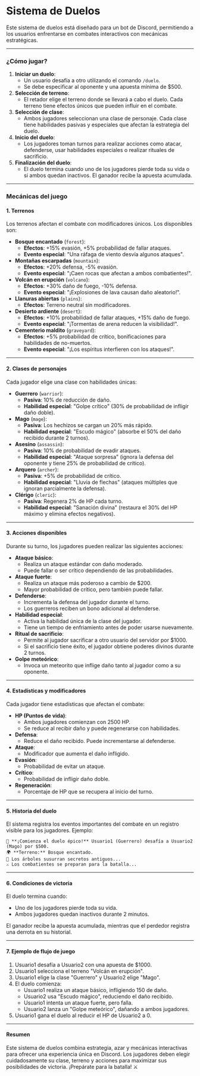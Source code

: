 # Sistema de Duelos

Este sistema de duelos está diseñado para un bot de Discord, permitiendo a los usuarios enfrentarse en combates interactivos con mecánicas estratégicas.&#x20;

***

### **¿Cómo jugar?**

1. **Iniciar un duelo**:
   * Un usuario desafía a otro utilizando el comando `/duelo`.
   * Se debe especificar al oponente y una apuesta mínima de $500.
2. **Selección de terreno**:
   * El retador elige el terreno donde se llevará a cabo el duelo. Cada terreno tiene efectos únicos que pueden influir en el combate.
3. **Selección de clase**:
   * Ambos jugadores seleccionan una clase de personaje. Cada clase tiene habilidades pasivas y especiales que afectan la estrategia del duelo.
4. **Inicio del duelo**:
   * Los jugadores toman turnos para realizar acciones como atacar, defenderse, usar habilidades especiales o realizar rituales de sacrificio.
5. **Finalización del duelo**:
   * El duelo termina cuando uno de los jugadores pierde toda su vida o si ambos quedan inactivos. El ganador recibe la apuesta acumulada.

***

### **Mecánicas del juego**

#### **1. Terrenos**

Los terrenos afectan el combate con modificadores únicos. Los disponibles son:

* **Bosque encantado** (`forest`):
  * **Efectos**: +15% evasión, +5% probabilidad de fallar ataques.
  * **Evento especial**: "Una ráfaga de viento desvía algunos ataques".
* **Montañas escarpadas** (`mountain`):
  * **Efectos**: +20% defensa, -5% evasión.
  * **Evento especial**: "¡Caen rocas que afectan a ambos combatientes!".
* **Volcán en erupción** (`volcano`):
  * **Efectos**: +30% daño de fuego, -10% defensa.
  * **Evento especial**: "¡Explosiones de lava causan daño aleatorio!".
* **Llanuras abiertas** (`plains`):
  * **Efectos**: Terreno neutral sin modificadores.
* **Desierto ardiente** (`desert`):
  * **Efectos**: +10% probabilidad de fallar ataques, +15% daño de fuego.
  * **Evento especial**: "¡Tormentas de arena reducen la visibilidad!".
* **Cementerio maldito** (`graveyard`):
  * **Efectos**: +5% probabilidad de crítico, bonificaciones para habilidades de no-muertos.
  * **Evento especial**: "¡Los espíritus interfieren con los ataques!".

***

#### **2. Clases de personajes**

Cada jugador elige una clase con habilidades únicas:

* **Guerrero** (`warrior`):
  * **Pasiva**: 10% de reducción de daño.
  * **Habilidad especial**: "Golpe crítico" (30% de probabilidad de infligir daño doble).
* **Mago** (`mage`):
  * **Pasiva**: Los hechizos se cargan un 20% más rápido.
  * **Habilidad especial**: "Escudo mágico" (absorbe el 50% del daño recibido durante 2 turnos).
* **Asesino** (`assassin`):
  * **Pasiva**: 10% de probabilidad de evadir ataques.
  * **Habilidad especial**: "Ataque sorpresa" (ignora la defensa del oponente y tiene 25% de probabilidad de crítico).
* **Arquero** (`archer`):
  * **Pasiva**: +5% de probabilidad de crítico.
  * **Habilidad especial**: "Lluvia de flechas" (ataques múltiples que ignoran parcialmente la defensa).
* **Clérigo** (`cleric`):
  * **Pasiva**: Regenera 2% de HP cada turno.
  * **Habilidad especial**: "Sanación divina" (restaura el 30% del HP máximo y elimina efectos negativos).

***

#### **3. Acciones disponibles**

Durante su turno, los jugadores pueden realizar las siguientes acciones:

* **Ataque básico**:
  * Realiza un ataque estándar con daño moderado.
  * Puede fallar o ser crítico dependiendo de las probabilidades.
* **Ataque fuerte**:
  * Realiza un ataque más poderoso a cambio de $200.
  * Mayor probabilidad de crítico, pero también puede fallar.
* **Defenderse**:
  * Incrementa la defensa del jugador durante el turno.
  * Los guerreros reciben un bono adicional al defenderse.
* **Habilidad especial**:
  * Activa la habilidad única de la clase del jugador.
  * Tiene un tiempo de enfriamiento antes de poder usarse nuevamente.
* **Ritual de sacrificio**:
  * Permite al jugador sacrificar a otro usuario del servidor por $1000.
  * Si el sacrificio tiene éxito, el jugador obtiene poderes divinos durante 2 turnos.
* **Golpe meteórico**:
  * Invoca un meteorito que inflige daño tanto al jugador como a su oponente.

***

#### **4. Estadísticas y modificadores**

Cada jugador tiene estadísticas que afectan el combate:

* **HP (Puntos de vida)**:
  * Ambos jugadores comienzan con 2500 HP.
  * Se reduce al recibir daño y puede regenerarse con habilidades.
* **Defensa**:
  * Reduce el daño recibido. Puede incrementarse al defenderse.
* **Ataque**:
  * Modificador que aumenta el daño infligido.
* **Evasión**:
  * Probabilidad de evitar un ataque.
* **Crítico**:
  * Probabilidad de infligir daño doble.
* **Regeneración**:
  * Porcentaje de HP que se recupera al inicio del turno.

***

#### **5. Historia del duelo**

El sistema registra los eventos importantes del combate en un registro visible para los jugadores. Ejemplo:

```
🏰 **¡Comienza el duelo épico!** Usuario1 (Guerrero) desafía a Usuario2 (Mago) por $500.
🌍 **Terreno:** Bosque encantado.
🌳 Los árboles susurran secretos antiguos...
⚔️ Los combatientes se preparan para la batalla...
```

***

#### **6. Condiciones de victoria**

El duelo termina cuando:

* Uno de los jugadores pierde toda su vida.
* Ambos jugadores quedan inactivos durante 2 minutos.

El ganador recibe la apuesta acumulada, mientras que el perdedor registra una derrota en su historial.

***

#### **7. Ejemplo de flujo de juego**

1. Usuario1 desafía a Usuario2 con una apuesta de $1000.
2. Usuario1 selecciona el terreno "Volcán en erupción".
3. Usuario1 elige la clase "Guerrero" y Usuario2 elige "Mago".
4. El duelo comienza:
   * Usuario1 realiza un ataque básico, infligiendo 150 de daño.
   * Usuario2 usa "Escudo mágico", reduciendo el daño recibido.
   * Usuario1 intenta un ataque fuerte, pero falla.
   * Usuario2 lanza un "Golpe meteórico", dañando a ambos jugadores.
5. Usuario1 gana el duelo al reducir el HP de Usuario2 a 0.

***

#### **Resumen**

Este sistema de duelos combina estrategia, azar y mecánicas interactivas para ofrecer una experiencia única en Discord. Los jugadores deben elegir cuidadosamente su clase, terreno y acciones para maximizar sus posibilidades de victoria. ¡Prepárate para la batalla! ⚔️
